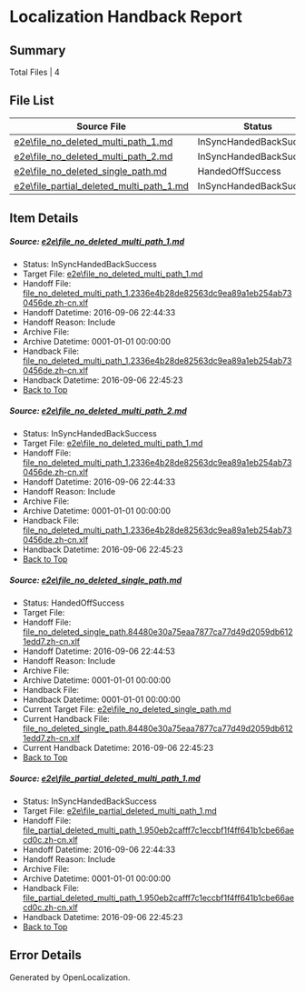 # <a name='report-top'></a> Localization Handback Report

## Summary
 Total Files | 4

## File List
 Source File | Status | Details 
 ----------- | ------ | ------- 
 [e2e\file_no_deleted_multi_path_1.md](https://github.com/OpenLocalizationTestOrg/ol-test0/blob/a8a13d2820d6fe50730b6c50e82acab8443707d1/e2e/file_no_deleted_multi_path_1.md) | InSyncHandedBackSuccess | [Details](#235f4c38aecdb99a7ebdbd69f5f4f632e55bea4e1)
 [e2e\file_no_deleted_multi_path_2.md](https://github.com/OpenLocalizationTestOrg/ol-test0/blob/e724695355f3a886d8f66fe98ab55c2f7cb07829/e2e/file_no_deleted_multi_path_2.md) | InSyncHandedBackSuccess | [Details](#235f4c38aecdb99a7ebdbd69f5f4f632e55bea4e2)
 [e2e\file_no_deleted_single_path.md](https://github.com/OpenLocalizationTestOrg/ol-test0/blob/e724695355f3a886d8f66fe98ab55c2f7cb07829/e2e/file_no_deleted_single_path.md) | HandedOffSuccess | [Details](#25c951a31f974c7aed64a08a564067ed3e08ba9d3)
 [e2e\file_partial_deleted_multi_path_1.md](https://github.com/OpenLocalizationTestOrg/ol-test0/blob/a8a13d2820d6fe50730b6c50e82acab8443707d1/e2e/file_partial_deleted_multi_path_1.md) | InSyncHandedBackSuccess | [Details](#53f6fd91c29be1612981ff123a7ce9ccf8a2d1b64)

## Item Details
##### <a name='235f4c38aecdb99a7ebdbd69f5f4f632e55bea4e1'></a> Source: [e2e\file_no_deleted_multi_path_1.md](https://github.com/OpenLocalizationTestOrg/ol-test0/blob/a8a13d2820d6fe50730b6c50e82acab8443707d1/e2e/file_no_deleted_multi_path_1.md)
* Status: InSyncHandedBackSuccess
* Target File: [e2e\file_no_deleted_multi_path_1.md](https://github.com/OpenLocalizationTestOrg/ol-test0-zhcn/blob/41c33357a6d4964038816bae0f5ef42223be0aa5/e2e/file_no_deleted_multi_path_1.md)
* Handoff File: [file_no_deleted_multi_path_1.2336e4b28de82563dc9ea89a1eb254ab730456de.zh-cn.xlf](https://github.com/OpenLocalizationTestOrg/ol-test0-handoff/blob/f6097556b2019b501b34b4d5fb1c5cc4f098a52c/ol-handoff/OpenLocalizationTestOrg/ol-test0-zhcn/ci/mt/file_no_deleted_multi_path_1.2336e4b28de82563dc9ea89a1eb254ab730456de.zh-cn.xlf)
* Handoff Datetime: 2016-09-06 22:44:33
* Handoff Reason: Include
* Archive File: 
* Archive Datetime: 0001-01-01 00:00:00
* Handback File: [file_no_deleted_multi_path_1.2336e4b28de82563dc9ea89a1eb254ab730456de.zh-cn.xlf](https://github.com/OpenLocalizationTestOrg/ol-test0-handback/blob/2887c42d701b82b9a4cd97d354259f881102c4e9/ol-handback/OpenLocalizationTestOrg/ol-test0-zhcn/ci/mt/file_no_deleted_multi_path_1.2336e4b28de82563dc9ea89a1eb254ab730456de.zh-cn.xlf)
* Handback Datetime: 2016-09-06 22:45:23
* [Back to Top](#report-top)

##### <a name='235f4c38aecdb99a7ebdbd69f5f4f632e55bea4e2'></a> Source: [e2e\file_no_deleted_multi_path_2.md](https://github.com/OpenLocalizationTestOrg/ol-test0/blob/e724695355f3a886d8f66fe98ab55c2f7cb07829/e2e/file_no_deleted_multi_path_2.md)
* Status: InSyncHandedBackSuccess
* Target File: [e2e\file_no_deleted_multi_path_1.md](https://github.com/OpenLocalizationTestOrg/ol-test0-zhcn/blob/41c33357a6d4964038816bae0f5ef42223be0aa5/e2e/file_no_deleted_multi_path_1.md)
* Handoff File: [file_no_deleted_multi_path_1.2336e4b28de82563dc9ea89a1eb254ab730456de.zh-cn.xlf](https://github.com/OpenLocalizationTestOrg/ol-test0-handoff/blob/f6097556b2019b501b34b4d5fb1c5cc4f098a52c/ol-handoff/OpenLocalizationTestOrg/ol-test0-zhcn/ci/mt/file_no_deleted_multi_path_1.2336e4b28de82563dc9ea89a1eb254ab730456de.zh-cn.xlf)
* Handoff Datetime: 2016-09-06 22:44:33
* Handoff Reason: Include
* Archive File: 
* Archive Datetime: 0001-01-01 00:00:00
* Handback File: [file_no_deleted_multi_path_1.2336e4b28de82563dc9ea89a1eb254ab730456de.zh-cn.xlf](https://github.com/OpenLocalizationTestOrg/ol-test0-handback/blob/2887c42d701b82b9a4cd97d354259f881102c4e9/ol-handback/OpenLocalizationTestOrg/ol-test0-zhcn/ci/mt/file_no_deleted_multi_path_1.2336e4b28de82563dc9ea89a1eb254ab730456de.zh-cn.xlf)
* Handback Datetime: 2016-09-06 22:45:23
* [Back to Top](#report-top)

##### <a name='25c951a31f974c7aed64a08a564067ed3e08ba9d3'></a> Source: [e2e\file_no_deleted_single_path.md](https://github.com/OpenLocalizationTestOrg/ol-test0/blob/e724695355f3a886d8f66fe98ab55c2f7cb07829/e2e/file_no_deleted_single_path.md)
* Status: HandedOffSuccess
* Target File: 
* Handoff File: [file_no_deleted_single_path.84480e30a75eaa7877ca77d49d2059db6121edd7.zh-cn.xlf](https://github.com/OpenLocalizationTestOrg/ol-test0-handoff/blob/1039fbf1bd12e978c7800dfd11e9292b4deab22c/ol-handoff/OpenLocalizationTestOrg/ol-test0-zhcn/ci/mt/file_no_deleted_single_path.84480e30a75eaa7877ca77d49d2059db6121edd7.zh-cn.xlf)
* Handoff Datetime: 2016-09-06 22:44:53
* Handoff Reason: Include
* Archive File: 
* Archive Datetime: 0001-01-01 00:00:00
* Handback File: 
* Handback Datetime: 0001-01-01 00:00:00
* Current Target File: [e2e\file_no_deleted_single_path.md](https://github.com/OpenLocalizationTestOrg/ol-test0-zhcn/blob/41c33357a6d4964038816bae0f5ef42223be0aa5/e2e/file_no_deleted_single_path.md)
* Current Handback File: [file_no_deleted_single_path.84480e30a75eaa7877ca77d49d2059db6121edd7.zh-cn.xlf](https://github.com/OpenLocalizationTestOrg/ol-test0-handback/blob/2887c42d701b82b9a4cd97d354259f881102c4e9/ol-handback/OpenLocalizationTestOrg/ol-test0-zhcn/ci/mt/file_no_deleted_single_path.84480e30a75eaa7877ca77d49d2059db6121edd7.zh-cn.xlf)
* Current Handback Datetime: 2016-09-06 22:45:23
* [Back to Top](#report-top)

##### <a name='53f6fd91c29be1612981ff123a7ce9ccf8a2d1b64'></a> Source: [e2e\file_partial_deleted_multi_path_1.md](https://github.com/OpenLocalizationTestOrg/ol-test0/blob/a8a13d2820d6fe50730b6c50e82acab8443707d1/e2e/file_partial_deleted_multi_path_1.md)
* Status: InSyncHandedBackSuccess
* Target File: [e2e\file_partial_deleted_multi_path_1.md](https://github.com/OpenLocalizationTestOrg/ol-test0-zhcn/blob/41c33357a6d4964038816bae0f5ef42223be0aa5/e2e/file_partial_deleted_multi_path_1.md)
* Handoff File: [file_partial_deleted_multi_path_1.950eb2cafff7c1eccbf1f4ff641b1cbe66aecd0c.zh-cn.xlf](https://github.com/OpenLocalizationTestOrg/ol-test0-handoff/blob/f6097556b2019b501b34b4d5fb1c5cc4f098a52c/ol-handoff/OpenLocalizationTestOrg/ol-test0-zhcn/ci/mt/file_partial_deleted_multi_path_1.950eb2cafff7c1eccbf1f4ff641b1cbe66aecd0c.zh-cn.xlf)
* Handoff Datetime: 2016-09-06 22:44:33
* Handoff Reason: Include
* Archive File: 
* Archive Datetime: 0001-01-01 00:00:00
* Handback File: [file_partial_deleted_multi_path_1.950eb2cafff7c1eccbf1f4ff641b1cbe66aecd0c.zh-cn.xlf](https://github.com/OpenLocalizationTestOrg/ol-test0-handback/blob/2887c42d701b82b9a4cd97d354259f881102c4e9/ol-handback/OpenLocalizationTestOrg/ol-test0-zhcn/ci/mt/file_partial_deleted_multi_path_1.950eb2cafff7c1eccbf1f4ff641b1cbe66aecd0c.zh-cn.xlf)
* Handback Datetime: 2016-09-06 22:45:23
* [Back to Top](#report-top)


## Error Details

Generated by OpenLocalization.
